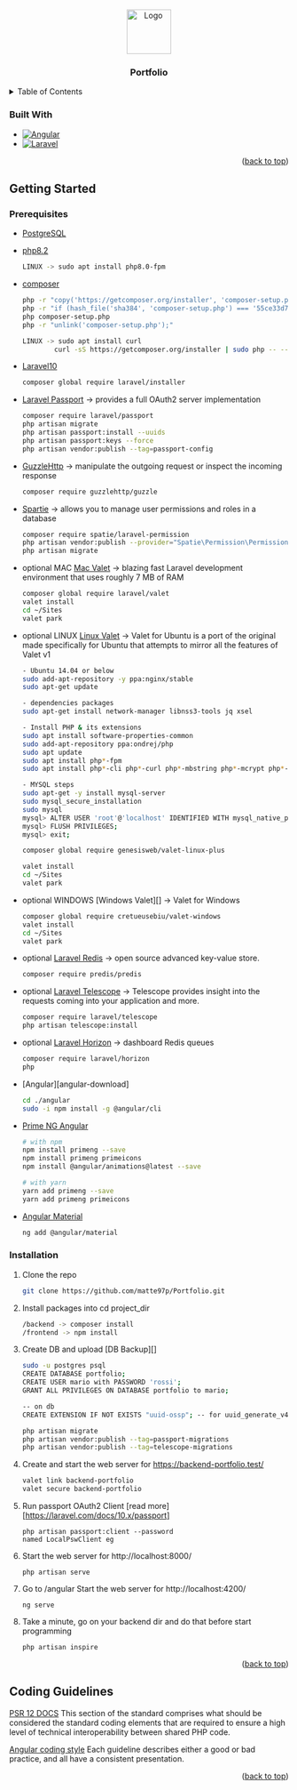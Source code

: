 <a name="readme-top"></a>

<!-- PROJECT LOGO -->
<br />
<div align="center">
  <a href="https://github.com/JosephTaverniti/SSM_LARAVEL_BackEnd">
    <img src="storage/app/public/GitHub-logo.png" alt="Logo" width="80" height="80">
  </a>

  <h3 align="center">Portfolio</h3>
</div>

<!-- TABLE OF CONTENTS -->
<details>
  <summary>Table of Contents</summary>
  <ol>
    <li><a href="#built-with">Built With</a></li>
    <li>
      <a href="#getting-started">Getting Started</a>
      <ul>
        <li><a href="#prerequisites">Prerequisites</a></li>
        <li><a href="#installation">Installation</a></li>
      </ul>
    </li>
    <li><a href="#coding-guidelines">Coding Guidelines</a></li>
  </ol>
</details>

<!-- BUILT WITH -->

### Built With

- [![Angular][angular.io]][angular-docs]
- [![Laravel][laravel.com]][laravel-docs]

<p align="right">(<a href="#readme-top">back to top</a>)</p>

<!-- GETTING STARTED -->

## Getting Started

### Prerequisites

- [PostgreSQL][postgresql-download]
- [php8.2][php8.2-download]
  ```sh
  LINUX -> sudo apt install php8.0-fpm
  ```
- [composer][composer-download]

  ```sh
  php -r "copy('https://getcomposer.org/installer', 'composer-setup.php');"
  php -r "if (hash_file('sha384', 'composer-setup.php') === '55ce33d7678c5a611085589f1f3ddf8b3c52d662cd01d4ba75c0ee0459970c2200a51f492d557530c71c15d8dba01eae') { echo 'Installer verified'; } else { echo 'Installer corrupt'; unlink('composer-setup.php'); } echo PHP_EOL;"
  php composer-setup.php
  php -r "unlink('composer-setup.php');"

  LINUX -> sudo apt install curl
          curl -sS https://getcomposer.org/installer | sudo php -- --install-dir=/usr/local/bin --filename=composer
  ```

- [Laravel10][laravel10-download]
  ```sh
  composer global require laravel/installer
  ```
- [Laravel Passport][laravel-passport-docs] -> provides a full OAuth2 server implementation
  ```sh
  composer require laravel/passport
  php artisan migrate
  php artisan passport:install --uuids
  php artisan passport:keys --force
  php artisan vendor:publish --tag=passport-config
  ```
- [GuzzleHttp][guzzlehttp-docs] -> manipulate the outgoing request or inspect the incoming response
  ```sh
  composer require guzzlehttp/guzzle
  ```
- [Spartie][spartie-docs] -> allows you to manage user permissions and roles in a database
  ```sh
  composer require spatie/laravel-permission
  php artisan vendor:publish --provider="Spatie\Permission\PermissionServiceProvider"
  php artisan migrate
  ```
- optional MAC [Mac Valet][laravel-valet-docs] -> blazing fast Laravel development environment that uses roughly 7 MB of RAM
  ```sh
  composer global require laravel/valet
  valet install
  cd ~/Sites
  valet park
  ```
- optional LINUX [Linux Valet][linux-valet-docs] -> Valet for Ubuntu is a port of the original made specifically for Ubuntu that attempts to mirror all the features of Valet v1

  ```sh
  - Ubuntu 14.04 or below
  sudo add-apt-repository -y ppa:nginx/stable
  sudo apt-get update

  - dependencies packages
  sudo apt-get install network-manager libnss3-tools jq xsel

  - Install PHP & its extensions
  sudo apt install software-properties-common
  sudo add-apt-repository ppa:ondrej/php
  sudo apt update
  sudo apt install php*-fpm
  sudo apt install php*-cli php*-curl php*-mbstring php*-mcrypt php*-xml php*-zip

  - MYSQL steps
  sudo apt-get -y install mysql-server
  sudo mysql_secure_installation
  sudo mysql
  mysql> ALTER USER 'root'@'localhost' IDENTIFIED WITH mysql_native_password BY 'password';
  mysql> FLUSH PRIVILEGES;
  mysql> exit;

  composer global require genesisweb/valet-linux-plus

  valet install
  cd ~/Sites
  valet park
  ```

- optional WINDOWS [Windows Valet][] -> Valet for Windows

  ```sh
  composer global require cretueusebiu/valet-windows
  valet install
  cd ~/Sites
  valet park
  ```

- optional [Laravel Redis][laravel-redis-docs] -> open source advanced key-value store.

  ```sh
  composer require predis/predis
  ```

- optional [Laravel Telescope][laravel-telescope-docs] -> Telescope provides insight into the requests coming into your application and more.
  ```sh
  composer require laravel/telescope
  php artisan telescope:install
  ```
- optional [Laravel Horizon][laravel-horizon-docs] -> dashboard Redis queues
  ```sh
  composer require laravel/horizon
  php
  ```
- [Angular][angular-download]

  ```sh
  cd ./angular
  sudo -i npm install -g @angular/cli
  ```

- [Prime NG Angular][primeng-download]

  ```sh
  # with npm
  npm install primeng --save
  npm install primeng primeicons
  npm install @angular/animations@latest --save

  # with yarn
  yarn add primeng --save
  yarn add primeng primeicons
  ```

- [Angular Material][material-download]

  ```sh
  ng add @angular/material
  ```

### Installation

1. Clone the repo
   ```sh
   git clone https://github.com/matte97p/Portfolio.git
   ```
2. Install packages into cd project_dir
   ```sh
   /backend -> composer install
   /frontend -> npm install
   ```
3. Create DB and upload [DB Backup][]

   ```sh
   sudo -u postgres psql
   CREATE DATABASE portfolio;
   CREATE USER mario with PASSWORD 'rossi';
   GRANT ALL PRIVILEGES ON DATABASE portfolio to mario;

   -- on db
   CREATE EXTENSION IF NOT EXISTS "uuid-ossp"; -- for uuid_generate_v4()

   php artisan migrate
   php artisan vendor:publish --tag=passport-migrations
   php artisan vendor:publish --tag=telescope-migrations
   ```

4. Create and start the web server for https://backend-portfolio.test/

   ```sh
   valet link backend-portfolio
   valet secure backend-portfolio
   ```

5. Run passport OAuth2 Client [read more][https://laravel.com/docs/10.x/passport]

   ```
   php artisan passport:client --password
   named LocalPswClient eg
   ```

6. Start the web server for http://localhost:8000/

   ```
   php artisan serve
   ```

7. Go to /angular Start the web server for http://localhost:4200/

   ```
   ng serve
   ```

8. Take a minute, go on your backend dir and do that before start programming
   ```
   php artisan inspire
   ```

<p align="right">(<a href="#readme-top">back to top</a>)</p>

<!-- Coding Guide Line -->

## Coding Guidelines

[PSR 12 DOCS][psr12-docs]
This section of the standard comprises what should be considered the standard coding elements that are required to ensure a high level of technical interoperability between shared PHP code.

[Angular coding style][angular-naming-docs]
Each guideline describes either a good or bad practice, and all have a consistent presentation.

<p align="right">(<a href="#readme-top">back to top</a>)</p>

<!-- MARKDOWN LINKS & IMAGES -->

<!-- LANGUAGES -->

[angular-docs]: https://angular.io/
[angular.io]: https://img.shields.io/badge/Angular-DD0031?style=for-the-badge&logo=angular&logoColor=white
[laravel.com]: https://img.shields.io/badge/Laravel-FF2D20?style=for-the-badge&logo=laravel&logoColor=white
[laravel-docs]: https://laravel.com
[psr12-docs]: https://www.php-fig.org/psr/psr-12/
[angular-naming-docs]: https://angular.io/guide/styleguide

<!-- DOWNLOAD -->

[postgresql-download]: https://www.postgresql.org/download/
[php8.2-download]: https://www.php.net/downloads.php
[composer-download]: https://getcomposer.org/download/
[laravel10-download]: https://laravel.com/docs/10.x/installation
[primeng-download]: https://primeng.org/installation
[material-download]: https://material.angular.io/guide/getting-started

<!-- PACKAGES -->

[laravel-passport-docs]: https://laravel.com/docs/10.x/passport
[guzzlehttp-docs]: https://laravel.com/docs/10.x/http-client
[spartie-docs]: https://spatie.be/docs/laravel-permission/v5/basic-usage/basic-usage
[laravel-valet-docs]: https://laravel.com/docs/10.x/valet
[linux-valet-docs]: https://valetlinux.plus/
[laravel-redis-docs]: https://laravel.com/docs/10.x/redis
[laravel-telescope-docs]: https://laravel.com/docs/10.x/telescope
[laravel-horizon-docs]: https://laravel.com/docs/10.x/horizon

<!-- UTILITIES -->
